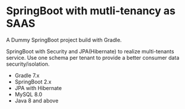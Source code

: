 # SpringBoot with mutli-tenancy as SAAS
A Dummy SpringBoot project build with Gradle.

SpringBoot with Security and JPA(Hibernate) to realize multi-tenants service. Use one schema per tenant to provide a better consumer data security/isolation.

- Gradle 7.x
- SpringBoot 2.x
- JPA with Hibernate
- MySQL 8.0
- Java 8 and above


